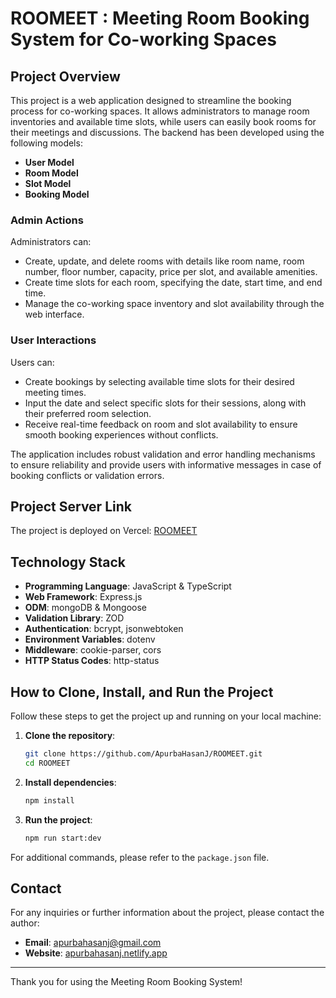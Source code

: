 # ROOMEET : Meeting Room Booking System for Co-working Spaces

## Project Overview

This project is a web application designed to streamline the booking process for co-working spaces. It allows administrators to manage room inventories and available time slots, while users can easily book rooms for their meetings and discussions. The backend has been developed using the following models:

- **User Model**
- **Room Model**
- **Slot Model**
- **Booking Model**

### Admin Actions

Administrators can:

- Create, update, and delete rooms with details like room name, room number, floor number, capacity, price per slot, and available amenities.
- Create time slots for each room, specifying the date, start time, and end time.
- Manage the co-working space inventory and slot availability through the web interface.

### User Interactions

Users can:

- Create bookings by selecting available time slots for their desired meeting times.
- Input the date and select specific slots for their sessions, along with their preferred room selection.
- Receive real-time feedback on room and slot availability to ensure smooth booking experiences without conflicts.

The application includes robust validation and error handling mechanisms to ensure reliability and provide users with informative messages in case of booking conflicts or validation errors.

## Project Server Link

The project is deployed on Vercel: [ROOMEET](https://roomeet.vercel.app/)

## Technology Stack

- **Programming Language**: JavaScript & TypeScript
- **Web Framework**: Express.js
- **ODM**: mongoDB & Mongoose
- **Validation Library**: ZOD
- **Authentication**: bcrypt, jsonwebtoken
- **Environment Variables**: dotenv
- **Middleware**: cookie-parser, cors
- **HTTP Status Codes**: http-status

## How to Clone, Install, and Run the Project

Follow these steps to get the project up and running on your local machine:

1. **Clone the repository**:

   ```bash
   git clone https://github.com/ApurbaHasanJ/ROOMEET.git
   cd ROOMEET
   ```

2. **Install dependencies**:

   ```bash
   npm install
   ```

3. **Run the project**:
   ```bash
   npm run start:dev
   ```

For additional commands, please refer to the `package.json` file.

## Contact

For any inquiries or further information about the project, please contact the author:

- **Email**: [apurbahasanj@gmail.com](mailto:apurbahasanj@gmail.com)
- **Website**: [apurbahasanj.netlify.app](https://apurbahasanj.netlify.app)

---

Thank you for using the Meeting Room Booking System!